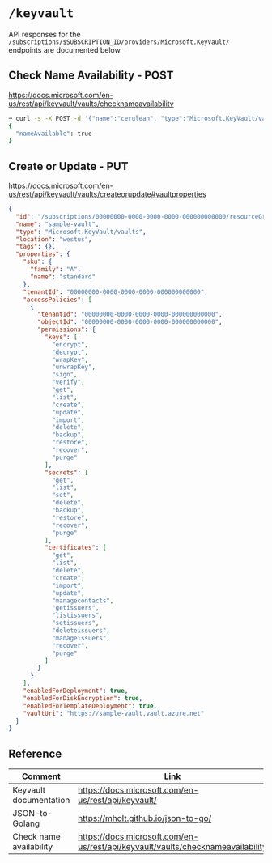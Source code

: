 # `/keyvault`

API responses for the `/subscriptions/$SUBSCRIPTION_ID/providers/Microsoft.KeyVault/` endpoints are documented below.


## Check Name Availability - POST

https://docs.microsoft.com/en-us/rest/api/keyvault/vaults/checknameavailability

```sh
➜ curl -s -X POST -d '{"name":"cerulean", "type":"Microsoft.KeyVault/vaults"}' -H "Authorization: Bearer $TOKEN" -H "Content-Type: application/json" "https://management.azure.com/subscriptions/$SUBSCRIPTION_ID/providers/Microsoft.KeyVault/checkNameAvailability?api-version=2019-09-01" | jq .
{
  "nameAvailable": true
}
```

## Create or Update - PUT

https://docs.microsoft.com/en-us/rest/api/keyvault/vaults/createorupdate#vaultproperties

```json
{
  "id": "/subscriptions/00000000-0000-0000-0000-000000000000/resourceGroups/sample-resource-group/providers/Microsoft.KeyVault/vaults/sample-vault",
  "name": "sample-vault",
  "type": "Microsoft.KeyVault/vaults",
  "location": "westus",
  "tags": {},
  "properties": {
    "sku": {
      "family": "A",
      "name": "standard"
    },
    "tenantId": "00000000-0000-0000-0000-000000000000",
    "accessPolicies": [
      {
        "tenantId": "00000000-0000-0000-0000-000000000000",
        "objectId": "00000000-0000-0000-0000-000000000000",
        "permissions": {
          "keys": [
            "encrypt",
            "decrypt",
            "wrapKey",
            "unwrapKey",
            "sign",
            "verify",
            "get",
            "list",
            "create",
            "update",
            "import",
            "delete",
            "backup",
            "restore",
            "recover",
            "purge"
          ],
          "secrets": [
            "get",
            "list",
            "set",
            "delete",
            "backup",
            "restore",
            "recover",
            "purge"
          ],
          "certificates": [
            "get",
            "list",
            "delete",
            "create",
            "import",
            "update",
            "managecontacts",
            "getissuers",
            "listissuers",
            "setissuers",
            "deleteissuers",
            "manageissuers",
            "recover",
            "purge"
          ]
        }
      }
    ],
    "enabledForDeployment": true,
    "enabledForDiskEncryption": true,
    "enabledForTemplateDeployment": true,
    "vaultUri": "https://sample-vault.vault.azure.net"
  }
}
```

## Reference

|Comment|Link|
|-|-|
|Keyvault documentation|https://docs.microsoft.com/en-us/rest/api/keyvault/|
|JSON-to-Golang|https://mholt.github.io/json-to-go/|
|Check name availability|https://docs.microsoft.com/en-us/rest/api/keyvault/vaults/checknameavailability|
